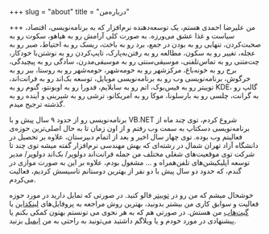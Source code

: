 +++
slug = "about"
title = "درباره‌من"

+++
من علیرضا احمدی هستم، یک توسعه‌دهنده نرم‌افزار که به برنامه‌نویسی، اقتصاد، سیاست و غذا عشق می‌ورزه. به صورت کلی آرامش رو به هیاهو، سکوت رو به صحبت‌کردن، تنهایی رو به بودن در جمع، برد رو به باخت، ریسک رو به احتیاط، صبر رو به عجله، تغییر رو به سکون، مطالعه رو به رفتن‌به‌پارک، تایپ‌کردن رو به نوشتن‌با‌ خودکار، چت‌متنی رو به تماس‌تلفنی، موسیقی‌سنتی رو به موسیقی‌مدرن، سادگی رو به پیچیدگی، برج رو به خونه‌باغ، مرکز‌شهر رو به حومه‌شهر، حومه‌شهر رو به روستا، ببر رو به خرگوش، برنامه‌نویسی وب رو به برنامه‌نویسی موبایل، توسعه بک‌اند رو به فرانت‌اند، توییتر رو به فیس‌بوک، اتم رو به سابلایم، فدورا رو به اوبونتو، گنوم رو به KDE، گالپ رو به گرانت، چلسی رو به بارسلونا، موکا رو به امریکانو، ترشی رو به شیرینی و آینده رو به گذشته ترجیح میدم.

برنامه‌نویسی رو از حدود ۹ سال پیش و با VB.NET شروع کردم، توی چند ماه از برنامه‌نویسی دسکتاپ به سمت وب رفتم و از اون زمان تا به حال اصلی‌ترین حوزه‌ی فعالیتم وب بوده. توی چهار سال اخیر و بعد از اتمام دبیرستان، علاوه بر تحصیل در دانشگاه آزاد تهران شمال در رشته‌ای که بهش مهندسی نرم‌افزار گفته میشه توی چند تا شرکت توی موقعیت‌های شغلی مختلف من جمله فرانت‌اند دولوپر/ بک‌اند دولوپر/ مدیر توسعه اپلیکیشن‌های تلفن‌همراه و ... مشغول بودم، علاوه بر این به صورت موازی در گندم، که حدود دو سال پیش با دو نفر از بهترین دوستانم تاسیسش کردیم، فعالیت می‌کردم.

خوشحال میشم که من رو در [توییتر](اhttps://twitter.com/alireza94) فالو کنید. در صورتی که تمایل دارید در مورد حوزه فعالیت و سوابق کاری من بیشتر بدونید، بهترین روش مراجعه به پروفایل‌های [لینکداین](https://ir.linkedin.com/in/alirezaahmadi) یا [گیت‌هاب](https://github.com/alireza-ahmadi/) من هستش. در صورتی هم که به هر نحوی می تونستم بهتون کمکی بکنم یا پیشنهادی در مورد خودم و یا وبلاگم داشتید می‌تونید به راحتی به من [ایمیل](mailto:info@alireza.es) بزنید.
